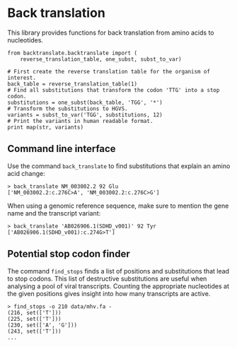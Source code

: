 # Back translation
This library provides functions for back translation from amino acids to
nucleotides.

    from backtranslate.backtranslate import (
        reverse_translation_table, one_subst, subst_to_var)

    # First create the reverse translation table for the organism of interest.
    back_table = reverse_translation_table(1)
    # Find all substitutions that transform the codon 'TTG' into a stop codon.
    substitutions = one_subst(back_table, 'TGG', '*')
    # Transform the substitutions to HGVS.
    variants = subst_to_var('TGG', substitutions, 12)
    # Print the variants in human readable format.
    print map(str, variants)

## Command line interface
Use the command `back_translate` to find substitutions that explain an amino
acid change:

    > back_translate NM_003002.2 92 Glu
    ['NM_003002.2:c.276C>A', 'NM_003002.2:c.276C>G']

When using a genomic reference sequence, make sure to mention the gene name and
the transcript variant:

    > back_translate 'AB026906.1(SDHD_v001)' 92 Tyr
    ['AB026906.1(SDHD_v001):c.274G>T']

## Potential stop codon finder
The command `find_stops` finds a list of positions and substitutions that lead
to stop codons. This list of destructive substitutions are useful when
analysing a pool of viral transcripts. Counting the appropriate nucleotides at
the given positions gives insight into how many transcripts are active.

    > find_stops -o 210 data/mhv.fa -
    (216, set(['T']))
    (225, set(['T']))
    (230, set(['A', 'G']))
    (243, set(['T']))
    ...
